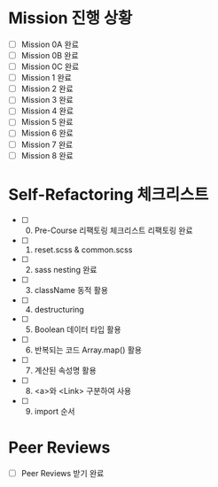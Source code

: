 # Mission 진행 상황

- [ ] Mission 0A 완료
- [ ] Mission 0B 완료
- [ ] Mission 0C 완료
- [ ] Mission 1 완료
- [ ] Mission 2 완료
- [ ] Mission 3 완료
- [ ] Mission 4 완료
- [ ] Mission 5 완료
- [ ] Mission 6 완료
- [ ] Mission 7 완료
- [ ] Mission 8 완료

# Self-Refactoring 체크리스트

- [ ] 0. Pre-Course 리팩토링 체크리스트 리팩토링 완료
- [ ] 1. reset.scss & common.scss
- [ ] 2. sass nesting 완료
- [ ] 3. className 동적 활용
- [ ] 4. destructuring
- [ ] 5. Boolean 데이터 타입 활용
- [ ] 6. 반복되는 코드 Array.map() 활용
- [ ] 7. 계산된 속성명 활용
- [ ] 8. \<a\>와 \<Link\> 구분하여 사용
- [ ] 9. import 순서

# Peer Reviews

- [ ] Peer Reviews 받기 완료
